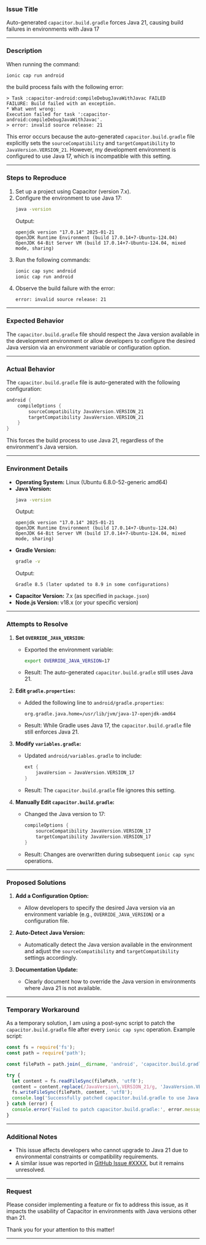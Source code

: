 ### **Issue Title**
Auto-generated `capacitor.build.gradle` forces Java 21, causing build failures in environments with Java 17

---

### **Description**
When running the command:
```bash
ionic cap run android
```
the build process fails with the following error:
```
> Task :capacitor-android:compileDebugJavaWithJavac FAILED
FAILURE: Build failed with an exception.
* What went wrong:
Execution failed for task ':capacitor-android:compileDebugJavaWithJavac'.
> error: invalid source release: 21
```

This error occurs because the auto-generated `capacitor.build.gradle` file explicitly sets the `sourceCompatibility` and `targetCompatibility` to `JavaVersion.VERSION_21`. However, my development environment is configured to use Java 17, which is incompatible with this setting.

---

### **Steps to Reproduce**
1. Set up a project using Capacitor (version 7.x).
2. Configure the environment to use Java 17:
   ```bash
   java -version
   ```
   Output:
   ```
   openjdk version "17.0.14" 2025-01-21
   OpenJDK Runtime Environment (build 17.0.14+7-Ubuntu-124.04)
   OpenJDK 64-Bit Server VM (build 17.0.14+7-Ubuntu-124.04, mixed mode, sharing)
   ```
3. Run the following commands:
   ```bash
   ionic cap sync android
   ionic cap run android
   ```
4. Observe the build failure with the error:
   ```
   error: invalid source release: 21
   ```

---

### **Expected Behavior**
The `capacitor.build.gradle` file should respect the Java version available in the development environment or allow developers to configure the desired Java version via an environment variable or configuration option.

---

### **Actual Behavior**
The `capacitor.build.gradle` file is auto-generated with the following configuration:
```groovy
android {
    compileOptions {
        sourceCompatibility JavaVersion.VERSION_21
        targetCompatibility JavaVersion.VERSION_21
    }
}
```
This forces the build process to use Java 21, regardless of the environment's Java version.

---

### **Environment Details**
- **Operating System:** Linux (Ubuntu 6.8.0-52-generic amd64)
- **Java Version:**
  ```bash
  java -version
  ```
  Output:
  ```
  openjdk version "17.0.14" 2025-01-21
  OpenJDK Runtime Environment (build 17.0.14+7-Ubuntu-124.04)
  OpenJDK 64-Bit Server VM (build 17.0.14+7-Ubuntu-124.04, mixed mode, sharing)
  ```
- **Gradle Version:**
  ```bash
  gradle -v
  ```
  Output:
  ```
  Gradle 8.5 (later updated to 8.9 in some configurations)
  ```
- **Capacitor Version:** 7.x (as specified in `package.json`)
- **Node.js Version:** v18.x (or your specific version)

---

### **Attempts to Resolve**
1. **Set `OVERRIDE_JAVA_VERSION`:**
   - Exported the environment variable:
     ```bash
     export OVERRIDE_JAVA_VERSION=17
     ```
   - Result: The auto-generated `capacitor.build.gradle` still uses Java 21.

2. **Edit `gradle.properties`:**
   - Added the following line to `android/gradle.properties`:
     ```properties
     org.gradle.java.home=/usr/lib/jvm/java-17-openjdk-amd64
     ```
   - Result: While Gradle uses Java 17, the `capacitor.build.gradle` file still enforces Java 21.

3. **Modify `variables.gradle`:**
   - Updated `android/variables.gradle` to include:
     ```groovy
     ext {
         javaVersion = JavaVersion.VERSION_17
     }
     ```
   - Result: The `capacitor.build.gradle` file ignores this setting.

4. **Manually Edit `capacitor.build.gradle`:**
   - Changed the Java version to 17:
     ```groovy
     compileOptions {
         sourceCompatibility JavaVersion.VERSION_17
         targetCompatibility JavaVersion.VERSION_17
     }
     ```
   - Result: Changes are overwritten during subsequent `ionic cap sync` operations.

---

### **Proposed Solutions**
1. **Add a Configuration Option:**
   - Allow developers to specify the desired Java version via an environment variable (e.g., `OVERRIDE_JAVA_VERSION`) or a configuration file.

2. **Auto-Detect Java Version:**
   - Automatically detect the Java version available in the environment and adjust the `sourceCompatibility` and `targetCompatibility` settings accordingly.

3. **Documentation Update:**
   - Clearly document how to override the Java version in environments where Java 21 is not available.

---

### **Temporary Workaround**
As a temporary solution, I am using a post-sync script to patch the `capacitor.build.gradle` file after every `ionic cap sync` operation. Example script:
```javascript
const fs = require('fs');
const path = require('path');

const filePath = path.join(__dirname, 'android', 'capacitor.build.gradle');

try {
  let content = fs.readFileSync(filePath, 'utf8');
  content = content.replace(/JavaVersion\.VERSION_21/g, 'JavaVersion.VERSION_17');
  fs.writeFileSync(filePath, content, 'utf8');
  console.log('Successfully patched capacitor.build.gradle to use Java 17.');
} catch (error) {
  console.error('Failed to patch capacitor.build.gradle:', error.message);
}
```

---

### **Additional Notes**
- This issue affects developers who cannot upgrade to Java 21 due to environmental constraints or compatibility requirements.
- A similar issue was reported in [GitHub Issue #XXXX](link-to-related-issue), but it remains unresolved.

---

### **Request**
Please consider implementing a feature or fix to address this issue, as it impacts the usability of Capacitor in environments with Java versions other than 21.

Thank you for your attention to this matter!

--- 
